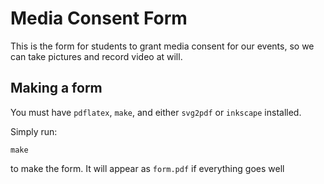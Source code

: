 # Media Consent Form

This is the form for students to grant media consent for our events, so we can take pictures and record video at will.


## Making a form

You must have `pdflatex`, `make`, and either `svg2pdf` or `inkscape` installed.

Simply run:

    make

to make the form. It will appear as `form.pdf` if everything goes well
